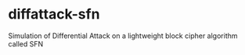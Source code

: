 # diffattack-sfn

Simulation of Differential Attack on a lightweight block cipher algorithm called SFN
